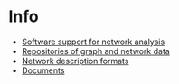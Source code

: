 # Info

- [Software support for network analysis](sw.md)
- [Repositories of graph and network data](rep.md)
- [Network description formats](fm.md)
- [Documents](https://github.com/bavla/netsJSON/blob/master/doc/readme.md)
